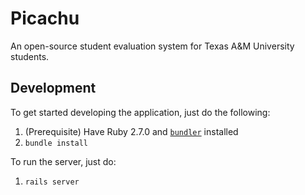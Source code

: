 # Picachu

An open-source student evaluation system for Texas A&M University students.

## Development
To get started developing the application, just do the following:
1. (Prerequisite) Have Ruby 2.7.0 and [`bundler`](https://bundler.io/) installed
1. `bundle install`

To run the server, just do:
1. `rails server`